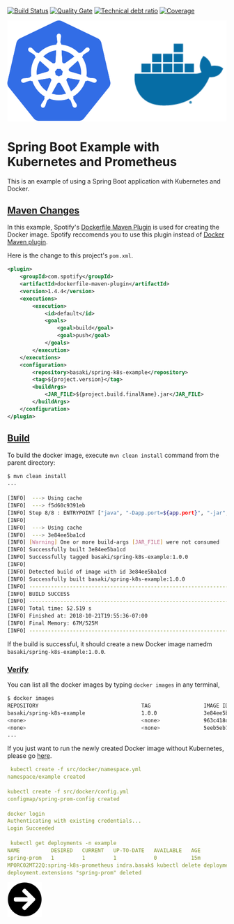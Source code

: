 [![Build Status][travis-badge]][travis-badge-url]
[![Quality Gate][sonarqube-badge]][sonarqube-badge-url] 
[![Technical debt ratio][technical-debt-ratio-badge]][technical-debt-ratio-badge-url] 
[![Coverage][coverage-badge]][coverage-badge-url]

![](./img/kubernetes-docker.svg)
 
Spring Boot Example with Kubernetes and Prometheus
======================================================
This is an example of using a Spring Boot application with Kubernetes and Docker. 

## [Maven Changes](#maven-changes)
In this example, Spotify's [Dockerfile Maven Plugin](https://github.com/spotify/dockerfile-maven) 
is used for creating the Docker image. Spotify reccomends you to use this plugin 
instead of [Docker Maven plugin](https://github.com/spotify/docker-maven-plugin).

Here is the change to this project's `pom.xml`.

```xml
<plugin>
    <groupId>com.spotify</groupId>
    <artifactId>dockerfile-maven-plugin</artifactId>
    <version>1.4.4</version>
    <executions>
        <execution>
            <id>default</id>
            <goals>
                <goal>build</goal>
                <goal>push</goal>
            </goals>
        </execution>
    </executions>
    <configuration>
        <repository>basaki/spring-k8s-example</repository>
        <tag>${project.version}</tag>
        <buildArgs>
            <JAR_FILE>${project.build.finalName}.jar</JAR_FILE>
        </buildArgs>
    </configuration>
</plugin>
```

## [Build](#build)
To build the docker image, execute `mvn clean install` command from the parent directory:

``` bash
$ mvn clean install
...

[INFO]  ---> Using cache
[INFO]  ---> f5d60c9391eb
[INFO] Step 8/8 : ENTRYPOINT ["java", "-Dapp.port=${app.port}", "-jar","/app.jar"]
[INFO] 
[INFO]  ---> Using cache
[INFO]  ---> 3e84ee5ba1cd
[INFO] [Warning] One or more build-args [JAR_FILE] were not consumed
[INFO] Successfully built 3e84ee5ba1cd
[INFO] Successfully tagged basaki/spring-k8s-example:1.0.0
[INFO] 
[INFO] Detected build of image with id 3e84ee5ba1cd
[INFO] Successfully built basaki/spring-k8s-example:1.0.0
[INFO] ------------------------------------------------------------------------
[INFO] BUILD SUCCESS
[INFO] ------------------------------------------------------------------------
[INFO] Total time: 52.519 s
[INFO] Finished at: 2018-10-21T19:55:36-07:00
[INFO] Final Memory: 67M/525M
[INFO] ------------------------------------------------------------------------
```

If the build is successful, it should create a new Docker image namedm 
`basaki/spring-k8s-example:1.0.0`.

### [Verify](#verify)
You can list all the docker images by typing `docker images` in any terminal,

```bash
$ docker images 
REPOSITORY                                 TAG                 IMAGE ID            CREATED             SIZE
basaki/spring-k8s-example                  1.0.0               3e84ee5ba1cd        10 minutes ago      532MB
<none>                                     <none>              963c418de905        14 minutes ago      532MB
<none>                                     <none>              5eeb5eb716b4        29 minutes ago      532MB
...
```

If you just want to run the newly created Docker image without Kubernetes, 
please go [here](docs/docker.md).

```yaml
 kubectl create -f src/docker/namespace.yml 
namespace/example created

kubectl create -f src/docker/config.yml 
configmap/spring-prom-config created

docker login
Authenticating with existing credentials...
Login Succeeded

 kubectl get deployments -n example
NAME          DESIRED   CURRENT   UP-TO-DATE   AVAILABLE   AGE
spring-prom   1         1         1            0           15m
MPORC02MT22Q:spring-k8s-prometheus indra.basak$ kubectl delete deployment spring-prom -n example
deployment.extensions "spring-prom" deleted


```
 
 [![](./img/arrow-circle-right.svg)](./docs/docker.md)

[travis-badge]: https://travis-ci.org/indrabasak/spring-k8s-prometheus.svg?branch=master
[travis-badge-url]: https://travis-ci.org/indrabasak/spring-k8s-prometheus/

[sonarqube-badge]: https://sonarcloud.io/api/project_badges/measure?project=com.basaki%3Aspring-k8s-prometheus&metric=alert_status
[sonarqube-badge-url]: https://sonarcloud.io/dashboard/index/com.basaki:spring-k8s-prometheus

[technical-debt-ratio-badge]: https://sonarcloud.io/api/project_badges/measure?project=com.basaki%3Aspring-k8s-prometheus&metric=sqale_index
[technical-debt-ratio-badge-url]: https://sonarcloud.io/dashboard/index/com.basaki:spring-k8s-example 

[coverage-badge]: https://sonarcloud.io/api/project_badges/measure?project=com.basaki%3Aspring-k8s-prometheus&metric=coverage
[coverage-badge-url]: https://sonarcloud.io/dashboard/index/com.basaki:spring-k8s-example

